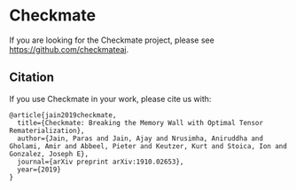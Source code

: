 # Checkmate

If you are looking for the Checkmate project, please see https://github.com/checkmateai.

## Citation
If you use Checkmate in your work, please cite us with:
```
@article{jain2019checkmate,
  title={Checkmate: Breaking the Memory Wall with Optimal Tensor Rematerialization},
  author={Jain, Paras and Jain, Ajay and Nrusimha, Aniruddha and Gholami, Amir and Abbeel, Pieter and Keutzer, Kurt and Stoica, Ion and Gonzalez, Joseph E},
  journal={arXiv preprint arXiv:1910.02653},
  year={2019}
}
```
